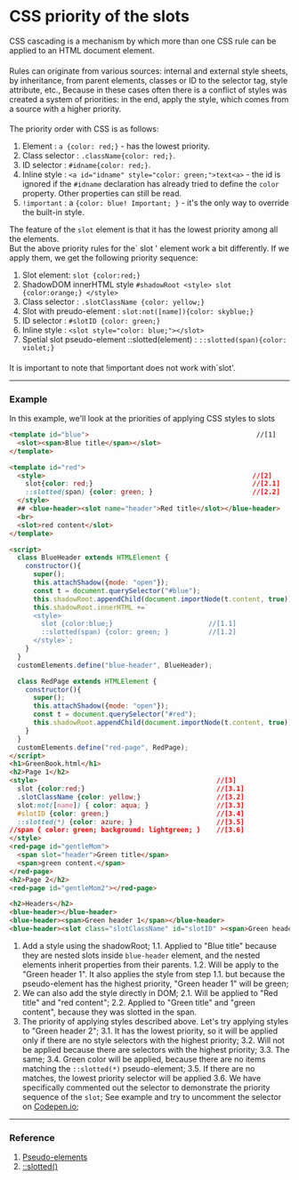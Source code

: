 # CSS priority of the slots
CSS cascading is a mechanism by which more than one CSS rule can be applied to an HTML document element. 
####
 Rules can originate from various sources: internal and external style sheets, by inheritance, from parent elements, classes or ID to the selector tag, style attribute, etc., Because in these cases often there is a conflict of styles was created a system of priorities: in the end, apply the style, which comes from a source with a higher priority.
#### 
The priority order with CSS is as follows:
1. Element : `a {color: red;}` - has the lowest priority.
2. Class selector : `.className{color: red;}`.
3. ID selector : `#idname{color: red;}`.
4. Inline style : `<a id="idname" style="color: green;">text<a>` - the id is ignored if the `#idname` declaration has already tried to define the `color` property. Other properties can still be read.
5. `!important` : a `{color: blue! Important; }` - it's the only way to override the built-in style.

The feature of the `slot` element is that it has the lowest priority among all the elements.<br>
But the above priority rules for the` slot ' element work a bit differently. If we apply them, we get the following priority sequence:
1. Slot element: `slot {color:red;}`
2. ShadowDOM innerHTML style `#shadowRoot <style> slot {color:orange;} </style>`
3. Class selector : `.slotClassName {color: yellow;}`
4. Slot with preudo-element : `slot:not([name]){color: skyblue;}`
5. ID selector : `#slotID {color: green;}`
6. Inline style : `<slot style="color: blue;"></slot>`
7. Spetial slot pseudo-element ::slotted(element) : `::slotted(span){color: violet;}`
####
It is important to note that !important does not work with`slot'.
***
### Example
In this example, we'll look at the priorities of applying CSS styles to slots
```html
<template id="blue">                                          //[1] 
  <slot><span>Blue title</span></slot>
</template>

<template id="red">
  <style>                                                    //[2]
    slot{color: red;}                                        //[2.1] 
    ::slotted(span) {color: green; }                         //[2.2]    
  </style>                                                 
  ## <blue-header><slot name="header">Red title</slot></blue-header>
  <br>
  <slot>red content</slot>
</template>

<script>
  class BlueHeader extends HTMLElement {
    constructor(){
      super();
      this.attachShadow({mode: "open"});
      const t = document.querySelector("#blue");
      this.shadowRoot.appendChild(document.importNode(t.content, true));
      this.shadowRoot.innerHTML +=`
      <style>
        slot {color:blue;}                        //[1.1] 
        ::slotted(span) {color: green; }          //[1.2] 
      </style>`;
    }
  }
  customElements.define("blue-header", BlueHeader);

  class RedPage extends HTMLElement {
    constructor(){
      super();
      this.attachShadow({mode: "open"});
      const t = document.querySelector("#red");
      this.shadowRoot.appendChild(document.importNode(t.content, true));
    }
  }
  customElements.define("red-page", RedPage); 
</script>
<h1>GreenBook.html</h1>
<h2>Page 1</h2>
<style>                                             //[3]
  slot {color:red;}                                 //[3.1]
  .slotClassName {color: yellow;}                   //[3.2]
  slot:not([name]) { color: aqua; }                 //[3.3]
  #slotID {color: green;}                           //[3.4]
  ::slotted(*) {color: azure; }                     //[3.5]
//span { color: green; background: lightgreen; }    //[3.6]
</style>
<red-page id="gentleMom">
  <span slot="header">Green title</span>
  <span>green content.</span>
</red-page>
<h2>Page 2</h2>
<red-page id="gentleMom2"></red-page>

<h2>Headers</h2>
<blue-header></blue-header>
<blue-header><span>Green header 1</span></blue-header>
<blue-header><slot class="slotClassName" id="slotID" ><span>Green header 2</span></slot></blue-header>
```
1. Add a style using the shadowRoot; 
1.1. Applied to "Blue title" because they are nested slots inside `blue-header` element,  and the nested elements inherit properties from their parents.
1.2. Will be apply to the "Green header 1". It also applies the style from step 1.1. but because the pseudo-element has the highest priority, "Green header 1" will be green;
2. We can also add the style directly in DOM;
2.1. Will be applied to "Red title" and "red content";
2.2. Applied to "Green title" and "green content", because they was slotted in the span.
3. The priority of applying styles described above. Let's try applying styles to "Green header 2";
3.1. It has the lowest priority, so it will be applied only if there are no style selectors with the highest priority;
3.2. Will not be applied because there are selectors with the highest priority;
3.3. The same;
3.4. Green color will be applied, because there are no items matching the `::slotted(*)` pseudo-element;
3.5. If there are no matches, the lowest priority selector will be applied
3.6. We have specifically commented out the selector to demonstrate the priority sequence of the `slot`;
See example and try to uncomment the selector on [Codepen.io](https://codepen.io/Halochkin/pen/oagZYa?editors=1000);
***
### Reference
1. [Pseudo-elements](https://developer.mozilla.org/en-US/docs/Web/CSS/Pseudo-elements)
2. [::slotted()](https://developer.mozilla.org/en-US/docs/Web/CSS/::slotted)
